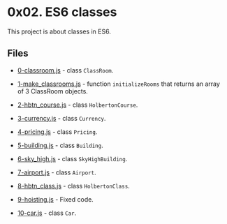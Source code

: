 # 0x02. ES6 classes

This project is about classes in ES6.

## Files

- [0-classroom.js](0-classroom.js) - class `ClassRoom`.

- [1-make_classrooms.js](1-make_classrooms.js) - function `initializeRooms` that returns an array of 3 ClassRoom objects.

- [2-hbtn_course.js](2-hbtn_course.js) - class `HolbertonCourse`.

- [3-currency.js](3-currency.js) - class `Currency`.

- [4-pricing.js](4-pricing.js) - class `Pricing`.

- [5-building.js](5-building.js) - class `Building`.

- [6-sky_high.js](6-sky_high.js) - class `SkyHighBuilding`.

- [7-airport.js](7-airport.js) - class `Airport`.

- [8-hbtn_class.js](8-hbtn_class.js) - class `HolbertonClass`.

- [9-hoisting.js](9-hoisting.js) - Fixed code.

- [10-car.js](10-car.js) - class `Car`.